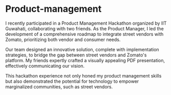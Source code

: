 # Product-management
I recently participated in a Product Management Hackathon organized by IIT Guwahati, collaborating with two friends. As the Product Manager, I led the development of a comprehensive roadmap to integrate street vendors with Zomato, prioritizing both vendor and consumer needs.

Our team designed an innovative solution, complete with implementation strategies, to bridge the gap between street vendors and Zomato's platform. My friends expertly crafted a visually appealing PDF presentation, effectively communicating our vision.

This hackathon experience not only honed my product management skills but also demonstrated the potential for technology to empower marginalized communities, such as street vendors.
